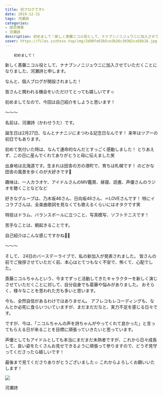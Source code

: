 ```yaml
---
title: 初ブログです☺︎
date: 2019-12-31
tags: 河瀬詩
categories: 
- 成员博客
- 河瀬詩
description: 初めまして！新しく斎藤ニコル役として、ナナブンノニジュウニに加入させていただくことになりました、河瀬詩と申します。なんと、個人ブログが開設されました！皆さんと関われる機会をいただけてと...
cover: https://files.zzzhxxx.top/img/2d98fe63b5ce3b26c30382ca58b16.jpg 
---
```


        初めまして！

新しく斎藤ニコル役として、ナナブンノニジュウニに加入させていただくことになりました、河瀬詩と申します。

なんと、個人ブログが開設されました！

皆さんと関われる機会をいただけてとっても嬉しいです☺︎

初めましてなので、今回は自己紹介をしようと思います！


〜〜〜


名前は、河瀬詩（かわせうた）です。


誕生日は2月27日、なんとナナニジにまつわる記念日なんです！
来年はツアーの初日でもあります。

初めて気付いた時は、なんて運命的なんだとすっごく感動しました！
とりあえず、この日に産んでくれてありがとうと母に伝えました笑



出身地は北海道です。生まれは田舎の方の港町で、育ちは札幌です！
のどかな田舎の風景を歩くのが大好きです🥰



趣味は、一人カラオケ、アイドルさんのMV鑑賞、昼寝、読書、声優さんのラジオを聴くことなどなど

好きなグループは、乃木坂46さん、日向坂46さん、＝LOVEさんです！
特にイコラブさんは、全楽曲歌詞を見なくても歌えるくらいにはオタクです笑


特技はドラム、バランスボールに立つこと、写真模写、ソフトテニスです！


苦手なことは、朝起きることです。



自己紹介はこんな感じですかね🙆‍♀️


〜〜〜


そして、
24日のバースデーライブで、私の新加入が発表されました。
皆さんの前でご挨拶させていただく前、本心はとてつもなく不安で、怖くて、心配でした。


斎藤ニコルちゃんという、今までずっと活動してきたキャラクターを新しく演じさせていただくことに対して、自分自身でも葛藤や悩みがありました。
おそらく、様々なことを思われた方も多いと思います。


今も、全然自信があるわけではありません。
アフレコもレコーディングも、なんとか必死に食らいついていますが、まだまだだなと、実力不足を感じる日々です。


ですが、今は、「ニコルちゃんの声を詩ちゃんがやってくれて良かった」と言ってもらえる日が来ることを目標に頑張っていきたいと思っています。


声優としてもアイドルとしても本当にまだまだ未熟者ですが、これから日々成長して、良い姿をたくさんお見せできるように頑張って参りますので、どうぞ見守ってくださったら嬉しいです！


最後まで見てくださりありがとうございました☺︎
これからよろしくお願いいたします！


![](https://files.zzzhxxx.top/img/2d98fe63b5ce3b26c30382ca58b16.jpg)




河瀬詩


